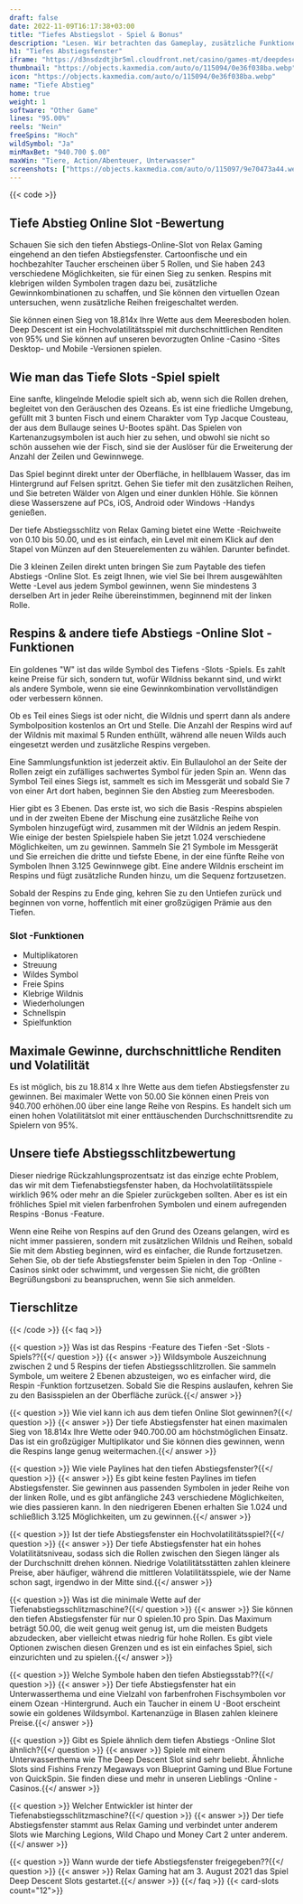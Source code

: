 ```yaml
---
draft: false
date: 2022-11-09T16:17:38+03:00
title: "Tiefes Abstiegslot - Spiel & Bonus"
description: "Lesen. Wir betrachten das Gameplay, zusätzliche Funktionen und wo wir es mit dem besten Casino -Bonus spielen können."
h1: "Tiefes Abstiegsfenster"
iframe: "https://d3nsdzdtjbr5ml.cloudfront.net/casino/games-mt/deepdescent/index.html?gameid=deepdescent&jurisdiction=MT&channel=web&moneymode=fun&partnerid=1&lang=en_US"
thumbnail: "https://objects.kaxmedia.com/auto/o/115094/0e36f038ba.webp"
icon: "https://objects.kaxmedia.com/auto/o/115094/0e36f038ba.webp"
name: "Tiefe Abstieg"
home: true
weight: 1
software: "Other Game"
lines: "95.00%"
reels: "Nein"
freeSpins: "Hoch"
wildSymbol: "Ja"
minMaxBet: "940.700 $.00"
maxWin: "Tiere, Action/Abenteuer, Unterwasser"
screenshots: ["https://objects.kaxmedia.com/auto/o/115097/9e70473a44.webp"]
---
```


{{< code >}}<h2>Tiefe Abstieg Online Slot -Bewertung</h2><p>Schauen Sie sich den tiefen Abstiegs-Online-Slot von Relax Gaming eingehend an den tiefen Abstiegsfenster. Cartoonfische und ein hochbezahlter Taucher erscheinen über 5 Rollen, und Sie haben 243 verschiedene Möglichkeiten, sie für einen Sieg zu senken. Respins mit klebrigen wilden Symbolen tragen dazu bei, zusätzliche Gewinnkombinationen zu schaffen, und Sie können den virtuellen Ozean untersuchen, wenn zusätzliche Reihen freigeschaltet werden.</p><p>Sie können einen Sieg von 18.814x Ihre Wette aus dem Meeresboden holen. Deep Descent ist ein Hochvolatilitätsspiel mit durchschnittlichen Renditen von 95% und Sie können auf unseren bevorzugten Online -Casino -Sites Desktop- und Mobile -Versionen spielen.</p><h2>Wie man das Tiefe Slots -Spiel spielt</h2><p>Eine sanfte, klingelnde Melodie spielt sich ab, wenn sich die Rollen drehen, begleitet von den Geräuschen des Ozeans. Es ist eine friedliche Umgebung, gefüllt mit 3 bunten Fisch und einem Charakter vom Typ Jacque Cousteau, der aus dem Bullauge seines U-Bootes späht. Das Spielen von Kartenanzugsymbolen ist auch hier zu sehen, und obwohl sie nicht so schön aussehen wie der Fisch, sind sie der Auslöser für die Erweiterung der Anzahl der Zeilen und Gewinnwege.</p><p>Das Spiel beginnt direkt unter der Oberfläche, in hellblauem Wasser, das im Hintergrund auf Felsen spritzt. Gehen Sie tiefer mit den zusätzlichen Reihen, und Sie betreten Wälder von Algen und einer dunklen Höhle. Sie können diese Wasserszene auf PCs, iOS, Android oder Windows -Handys genießen.</p><p>Der tiefe Abstiegsschlitz von Relax Gaming bietet eine Wette -Reichweite von 0.10 bis 50.00, und es ist einfach, ein Level mit einem Klick auf den Stapel von Münzen auf den Steuerelementen zu wählen. Darunter befindet.</p><p>Die 3 kleinen Zeilen direkt unten bringen Sie zum Paytable des tiefen Abstiegs -Online Slot. Es zeigt Ihnen, wie viel Sie bei Ihrem ausgewählten Wette -Level aus jedem Symbol gewinnen, wenn Sie mindestens 3 derselben Art in jeder Reihe übereinstimmen, beginnend mit der linken Rolle.</p><h2>Respins & andere tiefe Abstiegs -Online Slot -Funktionen</h2><p>Ein goldenes "W" ist das wilde Symbol des Tiefens -Slots -Spiels. Es zahlt keine Preise für sich, sondern tut, wofür Wildniss bekannt sind, und wirkt als andere Symbole, wenn sie eine Gewinnkombination vervollständigen oder verbessern können.</p><p>Ob es Teil eines Siegs ist oder nicht, die Wildnis und sperrt dann als andere Symbolposition kostenlos an Ort und Stelle. Die Anzahl der Respins wird auf der Wildnis mit maximal 5 Runden enthüllt, während alle neuen Wilds auch eingesetzt werden und zusätzliche Respins vergeben.</p><p>Eine Sammlungsfunktion ist jederzeit aktiv. Ein Bullaulohol an der Seite der Rollen zeigt ein zufälliges sachwertes Symbol für jeden Spin an. Wenn das Symbol Teil eines Siegs ist, sammelt es sich im Messgerät und sobald Sie 7 von einer Art dort haben, beginnen Sie den Abstieg zum Meeresboden.</p><p>Hier gibt es 3 Ebenen. Das erste ist, wo sich die Basis -Respins abspielen und in der zweiten Ebene der Mischung eine zusätzliche Reihe von Symbolen hinzugefügt wird, zusammen mit der Wildnis an jedem Respin. Wie einige der besten Spielspiele haben Sie jetzt 1.024 verschiedene Möglichkeiten, um zu gewinnen. Sammeln Sie 21 Symbole im Messgerät und Sie erreichen die dritte und tiefste Ebene, in der eine fünfte Reihe von Symbolen Ihnen 3.125 Gewinnwege gibt. Eine andere Wildnis erscheint im Respins und fügt zusätzliche Runden hinzu, um die Sequenz fortzusetzen.</p><p>Sobald der Respins zu Ende ging, kehren Sie zu den Untiefen zurück und beginnen von vorne, hoffentlich mit einer großzügigen Prämie aus den Tiefen.</p><h3>
Slot -Funktionen</h3><ul>
<li></span>
Multiplikatoren</li>
<li></span>
Streuung</li>
<li></span>
Wildes Symbol</li>
<li></span>
Freie Spins</li>
<li></span>
Klebrige Wildnis</li>
<li></span>
Wiederholungen</li>
<li></span>
Schnellspin</li>
<li></span>
Spielfunktion</li></ul><h2>Maximale Gewinne, durchschnittliche Renditen und Volatilität</h2><p>Es ist möglich, bis zu 18.814 x Ihre Wette aus dem tiefen Abstiegsfenster zu gewinnen. Bei maximaler Wette von 50.00 Sie können einen Preis von 940.700 erhöhen.00 über eine lange Reihe von Respins. Es handelt sich um einen hohen Volatilitätslot mit einer enttäuschenden Durchschnittsrendite zu Spielern von 95%.</p><h2>Unsere tiefe Abstiegsschlitzbewertung</h2><p>Dieser niedrige Rückzahlungsprozentsatz ist das einzige echte Problem, das wir mit dem Tiefenabstiegsfenster haben, da Hochvolatilitätsspiele wirklich 96% oder mehr an die Spieler zurückgeben sollten. Aber es ist ein fröhliches Spiel mit vielen farbenfrohen Symbolen und einem aufregenden Respins -Bonus -Feature.</p><p>Wenn eine Reihe von Respins auf den Grund des Ozeans gelangen, wird es nicht immer passieren, sondern mit zusätzlichen Wildnis und Reihen, sobald Sie mit dem Abstieg beginnen, wird es einfacher, die Runde fortzusetzen. Sehen Sie, ob der tiefe Abstiegsfenster beim Spielen in den Top -Online -Casinos sinkt oder schwimmt, und vergessen Sie nicht, die größten Begrüßungsboni zu beanspruchen, wenn Sie sich anmelden.</p><h2>Tierschlitze</h2>
{{< /code >}}
{{< faq >}}

{{< question >}} Was ist das Respins -Feature des Tiefen -Set -Slots -Spiels??{{</ question >}}
{{< answer >}} Wildsymbole Auszeichnung zwischen 2 und 5 Respins der tiefen Abstiegsschlitzrollen. Sie sammeln Symbole, um weitere 2 Ebenen abzusteigen, wo es einfacher wird, die Respin -Funktion fortzusetzen. Sobald Sie die Respins auslaufen, kehren Sie zu den Basisspielen an der Oberfläche zurück.{{</ answer >}}

{{< question >}} Wie viel kann ich aus dem tiefen Online Slot gewinnen?{{</ question >}}
{{< answer >}} Der tiefe Abstiegsfenster hat einen maximalen Sieg von 18.814x Ihre Wette oder 940.700.00 am höchstmöglichen Einsatz. Das ist ein großzügiger Multiplikator und Sie können dies gewinnen, wenn die Respins lange genug weitermachen.{{</ answer >}}

{{< question >}} Wie viele Paylines hat den tiefen Abstiegsfenster?{{</ question >}}
{{< answer >}} Es gibt keine festen Paylines im tiefen Abstiegsfenster. Sie gewinnen aus passenden Symbolen in jeder Reihe von der linken Rolle, und es gibt anfängliche 243 verschiedene Möglichkeiten, wie dies passieren kann. In den niedrigeren Ebenen erhalten Sie 1.024 und schließlich 3.125 Möglichkeiten, um zu gewinnen.{{</ answer >}}

{{< question >}} Ist der tiefe Abstiegsfenster ein Hochvolatilitätsspiel?{{</ question >}}
{{< answer >}} Der tiefe Abstiegsfenster hat ein hohes Volatilitätsniveau, sodass sich die Rollen zwischen den Siegen länger als der Durchschnitt drehen können. Niedrige Volatilitätsstätten zahlen kleinere Preise, aber häufiger, während die mittleren Volatilitätsspiele, wie der Name schon sagt, irgendwo in der Mitte sind.{{</ answer >}}

{{< question >}} Was ist die minimale Wette auf der Tiefenabstiegsschlitzmaschine?{{</ question >}}
{{< answer >}} Sie können den tiefen Abstiegsfenster für nur 0 spielen.10 pro Spin. Das Maximum beträgt 50.00, die weit genug weit genug ist, um die meisten Budgets abzudecken, aber vielleicht etwas niedrig für hohe Rollen. Es gibt viele Optionen zwischen diesen Grenzen und es ist ein einfaches Spiel, sich einzurichten und zu spielen.{{</ answer >}}

{{< question >}} Welche Symbole haben den tiefen Abstiegsstab??{{</ question >}}
{{< answer >}} Der tiefe Abstiegsfenster hat ein Unterwasserthema und eine Vielzahl von farbenfrohen Fischsymbolen vor einem Ozean -Hintergrund. Auch ein Taucher in einem U -Boot erscheint sowie ein goldenes Wildsymbol. Kartenanzüge in Blasen zahlen kleinere Preise.{{</ answer >}}

{{< question >}} Gibt es Spiele ähnlich dem tiefen Abstiegs -Online Slot ähnlich?{{</ question >}}
{{< answer >}} Spiele mit einem Unterwasserthema wie The Deep Descent Slot sind sehr beliebt. Ähnliche Slots sind Fishins Frenzy Megaways von Blueprint Gaming und Blue Fortune von QuickSpin. Sie finden diese und mehr in unseren Lieblings -Online -Casinos.{{</ answer >}}

{{< question >}} Welcher Entwickler ist hinter der Tiefenabstiegsschlitzmaschine?{{</ question >}}
{{< answer >}} Der tiefe Abstiegsfenster stammt aus Relax Gaming und verbindet unter anderem Slots wie Marching Legions, Wild Chapo und Money Cart 2 unter anderem.{{</ answer >}}

{{< question >}} Wann wurde der tiefe Abstiegsfenster freigegeben??{{</ question >}}
{{< answer >}} Relax Gaming hat am 3. August 2021 das Spiel Deep Descent Slots gestartet.{{</ answer >}}
{{</ faq >}}
{{< card-slots count="12">}}